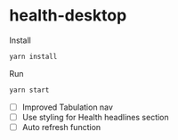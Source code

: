 # health-desktop

Install
```sh
yarn install
```

Run
```sh
yarn start
```
- [ ] Improved Tabulation nav
- [ ] Use styling for Health headlines section
- [ ] Auto refresh function

